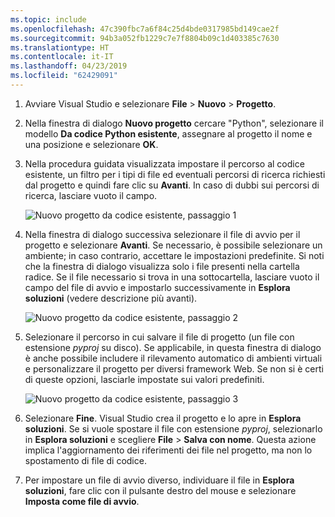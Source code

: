 ```yaml
---
ms.topic: include
ms.openlocfilehash: 47c390fbc7a6f84c25d4bde0317985bd149cae2f
ms.sourcegitcommit: 94b3a052fb1229c7e7f8804b09c1d403385c7630
ms.translationtype: HT
ms.contentlocale: it-IT
ms.lasthandoff: 04/23/2019
ms.locfileid: "62429091"
---
```

1. Avviare Visual Studio e selezionare **File** > **Nuovo** > **Progetto**.

1. Nella finestra di dialogo **Nuovo progetto** cercare "Python", selezionare il modello **Da codice Python esistente**, assegnare al progetto il nome e una posizione e selezionare **OK**.

1. Nella procedura guidata visualizzata impostare il percorso al codice esistente, un filtro per i tipi di file ed eventuali percorsi di ricerca richiesti dal progetto e quindi fare clic su **Avanti**. In caso di dubbi sui percorsi di ricerca, lasciare vuoto il campo.

    ![Nuovo progetto da codice esistente, passaggio 1](../media/projects-from-existing-1.png)

1. Nella finestra di dialogo successiva selezionare il file di avvio per il progetto e selezionare **Avanti**. Se necessario, è possibile selezionare un ambiente; in caso contrario, accettare le impostazioni predefinite. Si noti che la finestra di dialogo visualizza solo i file presenti nella cartella radice. Se il file necessario si trova in una sottocartella, lasciare vuoto il campo del file di avvio e impostarlo successivamente in **Esplora soluzioni** (vedere descrizione più avanti).

    ![Nuovo progetto da codice esistente, passaggio 2](../media/projects-from-existing-2.png)

1. Selezionare il percorso in cui salvare il file di progetto (un file con estensione *pyproj* su disco). Se applicabile, in questa finestra di dialogo è anche possibile includere il rilevamento automatico di ambienti virtuali e personalizzare il progetto per diversi framework Web. Se non si è certi di queste opzioni, lasciarle impostate sui valori predefiniti.

    ![Nuovo progetto da codice esistente, passaggio 3](../media/projects-from-existing-3.png)

1. Selezionare **Fine**. Visual Studio crea il progetto e lo apre in **Esplora soluzioni**. Se si vuole spostare il file con estensione *pyproj*, selezionarlo in **Esplora soluzioni** e scegliere **File** > **Salva con nome**. Questa azione implica l'aggiornamento dei riferimenti dei file nel progetto, ma non lo spostamento di file di codice.

1. Per impostare un file di avvio diverso, individuare il file in **Esplora soluzioni**, fare clic con il pulsante destro del mouse e selezionare **Imposta come file di avvio**.